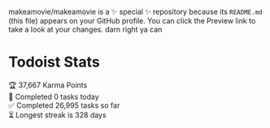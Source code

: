 makeamovie/makeamovie is a ✨ special ✨ repository because its `README.md` (this file) appears on your GitHub profile.
You can click the Preview link to take a look at your changes. darn right ya can

# Todoist Stats

<!-- TODO-IST:START -->
🏆  37,667 Karma Points           
🌸  Completed 0 tasks today           
✅  Completed 26,995 tasks so far           
⏳  Longest streak is 328 days
<!-- TODO-IST:END -->